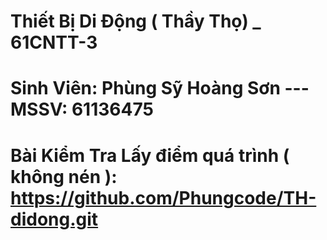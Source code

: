# Thiết Bị Di Động ( Thầy Thọ) _ 61CNTT-3
# Sinh Viên: Phùng Sỹ Hoàng Sơn --- MSSV: 61136475
# Bài Kiểm Tra Lấy điểm quá trình ( không nén ): https://github.com/Phungcode/TH-didong.git
